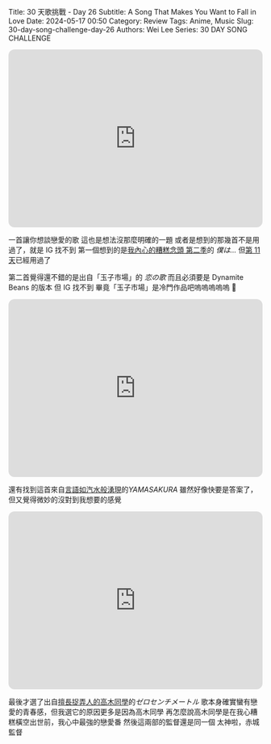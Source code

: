 Title: 30 天歌挑戰 - Day 26
Subtitle: A Song That Makes You Want to Fall in Love
Date: 2024-05-17 00:50
Category: Review
Tags: Anime, Music
Slug: 30-day-song-challenge-day-26
Authors: Wei Lee
Series: 30 DAY SONG CHALLENGE

<iframe style="border-radius:12px" src="https://open.spotify.com/embed/track/57Rys1jLTXO8aRIbQzPNSj?utm_source=generator" width="100%" height="352" frameBorder="0" allowfullscreen="" allow="autoplay; clipboard-write; encrypted-media; fullscreen; picture-in-picture" loading="lazy"></iframe>

<!--more-->

一首讓你想談戀愛的歌
這也是想法沒那麼明確的一題
或者是想到的那幾首不是用過了，就是 IG 找不到
第一個想到的是[我內心的糟糕念頭 第二季](https://ani.gamer.com.tw/animeVideo.php?sn=36891)的 *僕は...*
但[第 11 天]({filename}/posts/review/2024/16-30-day-song-challenge-day-11.md)已經用過了

第二首覺得還不錯的是出自「玉子市場」的 *恋の歌*
而且必須要是 Dynamite Beans 的版本
但 IG 找不到
畢竟「玉子市場」是冷門作品吧嗚嗚嗚嗚嗚 🥲

<iframe style="border-radius:12px" src="https://open.spotify.com/embed/track/5ajfvVh3nzj2kR4VLFZNg7?utm_source=generator" width="100%" height="352" frameBorder="0" allowfullscreen="" allow="autoplay; clipboard-write; encrypted-media; fullscreen; picture-in-picture" loading="lazy"></iframe>

還有找到這首來自[言語如汽水般湧現](https://www.netflix.com/tw/title/81400497)的*YAMASAKURA*
雖然好像快要是答案了，但又覺得微妙的沒對到我想要的感覺

<iframe style="border-radius:12px" src="https://open.spotify.com/embed/track/4ORzuXhQcJAtWaefOdns9P?utm_source=generator" width="100%" height="352" frameBorder="0" allowfullscreen="" allow="autoplay; clipboard-write; encrypted-media; fullscreen; picture-in-picture" loading="lazy"></iframe>

最後才選了出自[擅長捉弄人的高木同學](https://www.netflix.com/title/80228274)的*ゼロセンチメートル*
歌本身確實蠻有戀愛的青春感，但我選它的原因更多是因為高木同學
再怎麼說高木同學是在我心糟糕橫空出世前，我心中最強的戀愛番
然後這兩部的監督還是同一個
太神啦，赤城監督
